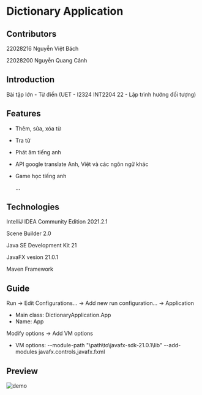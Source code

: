 # Dictionary Application


## Contributors
22028216 Nguyễn Việt Bách

22028200 Nguyễn Quang Cảnh

## Introduction
Bài tập lớn - Từ điển (UET - I2324 INT2204 22 - Lập trình hướng đối tượng)


## Features

* Thêm, sửa, xóa từ

* Tra từ

* Phát âm tiếng anh

* API google translate Anh, Việt và các ngôn ngữ khác

* Game học tiếng anh 

  ...

## Technologies 

IntelliJ IDEA Community Edition 2021.2.1

Scene Builder 2.0

Java SE Development Kit 21

JavaFX vesion 21.0.1

Maven Framework

## Guide

Run -> Edit Configurations... -> Add new run configuration... -> Application

* Main class: DictionaryApplication.App
* Name: App

Modify options -> Add VM options

* VM options: --module-path "\path\to\javafx-sdk-21.0.1\lib" --add-modules javafx.controls,javafx.fxml

## Preview 

![demo](https://github.com/croyce97/BTL_java-2/blob/master/src/image/demo.png?raw=true)
